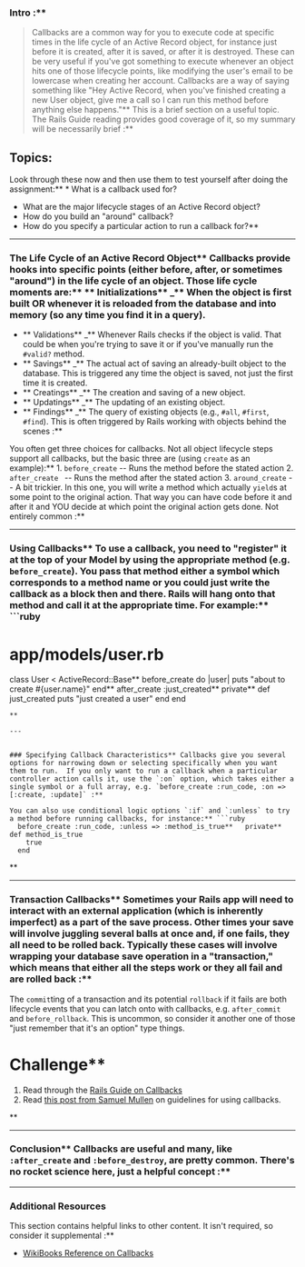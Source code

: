 ### Intro :** 
>Callbacks are a common way for you to execute code at specific times in the life cycle of an Active Record object, for instance just before it is created, after it is saved, or after it is destroyed.  These can be very useful if you've got something to execute whenever an object hits one of those lifecycle points, like modifying the user's email to be lowercase when creating her account.  Callbacks are a way of saying something like "Hey Active Record, when you've finished creating a new User object, give me a call so I can run this method before anything else happens."** This is a brief section on a useful topic.  The Rails Guide reading provides good coverage of it, so my summary will be necessarily brief :**

## Topics:
Look through these now and then use them to test yourself after doing the assignment:** * What is a callback used for?
* What are the major lifecycle stages of an Active Record object?
* How do you build an "around" callback?
* How do you specify a particular action to run a callback for?** 

---


### The Life Cycle of an Active Record Object** Callbacks provide hooks into specific points (either before, after, or sometimes "around") in the life cycle of an object.  Those life cycle moments are:**     ** Initializations**  _** When the object is first built OR whenever it is reloaded from the database and into memory (so any time you find it in a query).
* ** Validations**  _** Whenever Rails checks if the object is valid. That could be when you're trying to save it or if you've manually run the `#valid?` method.
* ** Savings**  _** The actual act of saving an already-built object to the database. This is triggered any time the object is saved, not just the first time it is created.
* ** Creatings**  _** The creation and saving of a new object.
* ** Updatings**  _** The updating of an existing object.
* ** Findings**  _** The query of existing objects (e.g., `#all`, `#first`, `#find`). This is often triggered by Rails working with objects behind the scenes :**

You often get three choices for callbacks.  Not all object lifecycle steps support all callbacks, but the basic three are (using `create` as an example):** 1. `before_create` -- Runs the method before the stated action
2. `after_create ` -- Runs the method after the stated action
3. `around_create` -- A bit trickier.  In this one, you will write a method which actually `yield`s at some point to the original action.  That way you can have code before it and after it and YOU decide at which point the original action gets done.  Not entirely common :**



---


### Using Callbacks** To use a callback, you need to "register" it at the top of your Model by using the appropriate method (e.g. `before_create`).  You pass that method either a symbol which corresponds to a method name or you could just write the callback as a block then and there.  Rails will hang onto that method and call it at the appropriate time.  For example:** ```ruby
  # app/models/user.rb
  class User < ActiveRecord::Base**     before_create do |user|
      puts "about to create #{user.name}"
    end**     after_create :just_created**     private**     def just_created
      puts "just created a user"
    end
  end
```
** 

---


### Specifying Callback Characteristics** Callbacks give you several options for narrowing down or selecting specifically when you want them to run.  If you only want to run a callback when a particular controller action calls it, use the `:on` option, which takes either a single symbol or a full array, e.g. `before_create :run_code, :on => [:create, :update]` :**

You can also use conditional logic options `:if` and `:unless` to try a method before running callbacks, for instance:** ```ruby
  before_create :run_code, :unless => :method_is_true**   private**   def method_is_true
    true
  end
```
** 

---


### Transaction Callbacks** Sometimes your Rails app will need to interact with an external application (which is inherently imperfect) as a part of the save process.  Other times your save will involve juggling several balls at once and, if one fails, they all need to be rolled back.  Typically these cases will involve wrapping your database save operation in a "transaction," which means that either all the steps work or they all fail and are rolled back :**

The `commit`ting of a transaction and its potential `rollback` if it fails are both lifecycle events that you can latch onto with callbacks, e.g. `after_commit` and `before_rollback`.  This is uncommon, so consider it another one of those "just remember that it's an option" type things.
# Challenge** <div class="lesson-content__panel" markdown="1">
  1. Read through the [Rails Guide on Callbacks](http://guides.rubyonrails.org/active_record_callbacks.html)
  2. Read [this post from Samuel Mullen](http://samuelmullen.com/2012/01/guidelines-for-using-activerecord-callbacks/) on guidelines for using callbacks.
</div>** 

---


### Conclusion** Callbacks are useful and many, like `:after_create` and `:before_destroy`, are pretty common.  There's no rocket science here, just a helpful concept :**



---


### Additional Resources
This section contains helpful links to other content. It isn't required, so consider it supplemental :**



* [WikiBooks Reference on Callbacks](http://en.wikibooks.org/wiki/Ruby_on_Rails/ActiveRecord/Callbacks)
